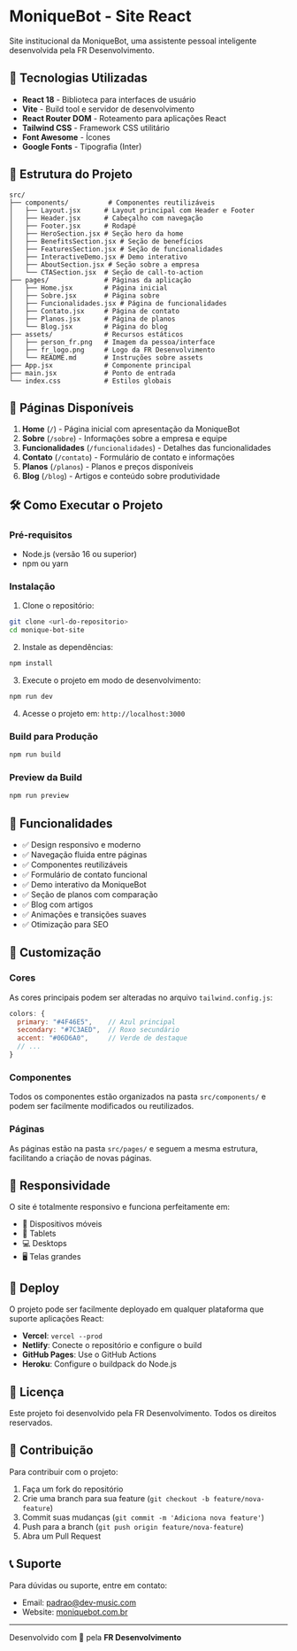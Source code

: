 # MoniqueBot - Site React

Site institucional da MoniqueBot, uma assistente pessoal inteligente desenvolvida pela FR Desenvolvimento.

## 🚀 Tecnologias Utilizadas

- **React 18** - Biblioteca para interfaces de usuário
- **Vite** - Build tool e servidor de desenvolvimento
- **React Router DOM** - Roteamento para aplicações React
- **Tailwind CSS** - Framework CSS utilitário
- **Font Awesome** - Ícones
- **Google Fonts** - Tipografia (Inter)

## 📁 Estrutura do Projeto

```
src/
├── components/          # Componentes reutilizáveis
│   ├── Layout.jsx      # Layout principal com Header e Footer
│   ├── Header.jsx      # Cabeçalho com navegação
│   ├── Footer.jsx      # Rodapé
│   ├── HeroSection.jsx # Seção hero da home
│   ├── BenefitsSection.jsx # Seção de benefícios
│   ├── FeaturesSection.jsx # Seção de funcionalidades
│   ├── InteractiveDemo.jsx # Demo interativo
│   ├── AboutSection.jsx # Seção sobre a empresa
│   └── CTASection.jsx  # Seção de call-to-action
├── pages/              # Páginas da aplicação
│   ├── Home.jsx        # Página inicial
│   ├── Sobre.jsx       # Página sobre
│   ├── Funcionalidades.jsx # Página de funcionalidades
│   ├── Contato.jsx     # Página de contato
│   ├── Planos.jsx      # Página de planos
│   └── Blog.jsx        # Página do blog
├── assets/             # Recursos estáticos
│   ├── person_fr.png   # Imagem da pessoa/interface
│   ├── fr_logo.png     # Logo da FR Desenvolvimento
│   └── README.md       # Instruções sobre assets
├── App.jsx             # Componente principal
├── main.jsx            # Ponto de entrada
└── index.css           # Estilos globais
```

## 🎨 Páginas Disponíveis

1. **Home** (`/`) - Página inicial com apresentação da MoniqueBot
2. **Sobre** (`/sobre`) - Informações sobre a empresa e equipe
3. **Funcionalidades** (`/funcionalidades`) - Detalhes das funcionalidades
4. **Contato** (`/contato`) - Formulário de contato e informações
5. **Planos** (`/planos`) - Planos e preços disponíveis
6. **Blog** (`/blog`) - Artigos e conteúdo sobre produtividade

## 🛠️ Como Executar o Projeto

### Pré-requisitos
- Node.js (versão 16 ou superior)
- npm ou yarn

### Instalação

1. Clone o repositório:
```bash
git clone <url-do-repositorio>
cd monique-bot-site
```

2. Instale as dependências:
```bash
npm install
```

3. Execute o projeto em modo de desenvolvimento:
```bash
npm run dev
```

4. Acesse o projeto em: `http://localhost:3000`

### Build para Produção

```bash
npm run build
```

### Preview da Build

```bash
npm run preview
```

## 🎯 Funcionalidades

- ✅ Design responsivo e moderno
- ✅ Navegação fluida entre páginas
- ✅ Componentes reutilizáveis
- ✅ Formulário de contato funcional
- ✅ Demo interativo da MoniqueBot
- ✅ Seção de planos com comparação
- ✅ Blog com artigos
- ✅ Animações e transições suaves
- ✅ Otimização para SEO

## 🎨 Customização

### Cores
As cores principais podem ser alteradas no arquivo `tailwind.config.js`:

```javascript
colors: {
  primary: "#4F46E5",    // Azul principal
  secondary: "#7C3AED",  // Roxo secundário
  accent: "#06D6A0",     // Verde de destaque
  // ...
}
```

### Componentes
Todos os componentes estão organizados na pasta `src/components/` e podem ser facilmente modificados ou reutilizados.

### Páginas
As páginas estão na pasta `src/pages/` e seguem a mesma estrutura, facilitando a criação de novas páginas.

## 📱 Responsividade

O site é totalmente responsivo e funciona perfeitamente em:
- 📱 Dispositivos móveis
- 📱 Tablets
- 💻 Desktops
- 🖥️ Telas grandes

## 🚀 Deploy

O projeto pode ser facilmente deployado em qualquer plataforma que suporte aplicações React:

- **Vercel**: `vercel --prod`
- **Netlify**: Conecte o repositório e configure o build
- **GitHub Pages**: Use o GitHub Actions
- **Heroku**: Configure o buildpack do Node.js

## 📄 Licença

Este projeto foi desenvolvido pela FR Desenvolvimento. Todos os direitos reservados.

## 🤝 Contribuição

Para contribuir com o projeto:

1. Faça um fork do repositório
2. Crie uma branch para sua feature (`git checkout -b feature/nova-feature`)
3. Commit suas mudanças (`git commit -m 'Adiciona nova feature'`)
4. Push para a branch (`git push origin feature/nova-feature`)
5. Abra um Pull Request

## 📞 Suporte

Para dúvidas ou suporte, entre em contato:
- Email: padrao@dev-music.com
- Website: [moniquebot.com.br](https://moniquebot.com.br)

---

Desenvolvido com 💙 pela **FR Desenvolvimento**

